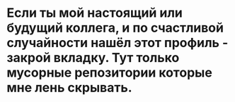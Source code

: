 # Если ты мой настоящий или будущий коллега, и по счастливой случайности нашёл этот профиль - закрой вкладку. Тут только мусорные репозитории которые мне лень скрывать.

